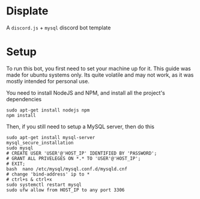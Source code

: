 # Displate
A `discord.js` + `mysql` discord bot template

# Setup
To run this bot, you first need to set your machine up for it.
This guide was made for ubuntu systems only. Its quite volatile and may not work, as it was mostly intended for personal use.

You need to install NodeJS and NPM, and install all the project's dependencies
```
sudo apt-get install nodejs npm
npm install
```

Then, if you still need to setup a MySQL server, then do this
```
sudo apt-get install mysql-server
mysql_secure_installation
sudo mysql
# CREATE USER 'USER'@'HOST_IP' IDENTIFIED BY 'PASSWORD';
# GRANT ALL PRIVELEGES ON *.* TO 'USER'@'HOST_IP';      
# EXIT;                                                 
bash  nano /etc/mysql/mysql.conf.d/mysqld.cnf
# change 'bind-address' ip to *
# ctrl+s & ctrl+x
sudo systemctl restart mysql
sudo ufw allow from HOST_IP to any port 3306
```
